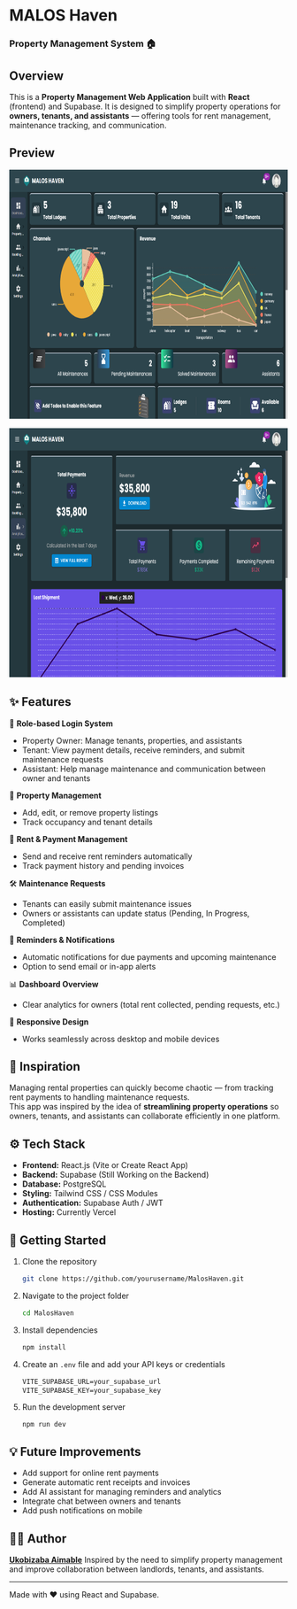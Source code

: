 # MALOS Haven

### Property Management System 🏠

## Overview

This is a **Property Management Web Application** built with **React** (frontend) and Supabase.
It is designed to simplify property operations for **owners, tenants, and assistants** — offering tools for rent management, maintenance tracking, and communication.

## Preview

<p>
    <img src="./public/dash1.png" width="700" height="450">
</p>
<p>
    <img src="./public/dash2.png" width="700" height="450">
</p>

## ✨ Features

👤 **Role-based Login System**

- Property Owner: Manage tenants, properties, and assistants
- Tenant: View payment details, receive reminders, and submit maintenance requests
- Assistant: Help manage maintenance and communication between owner and tenants

🏢 **Property Management**

- Add, edit, or remove property listings
- Track occupancy and tenant details

💸 **Rent & Payment Management**

- Send and receive rent reminders automatically
- Track payment history and pending invoices

🛠️ **Maintenance Requests**

- Tenants can easily submit maintenance issues
- Owners or assistants can update status (Pending, In Progress, Completed)

📅 **Reminders & Notifications**

- Automatic notifications for due payments and upcoming maintenance
- Option to send email or in-app alerts

📊 **Dashboard Overview**

- Clear analytics for owners (total rent collected, pending requests, etc.)

📱 **Responsive Design**

- Works seamlessly across desktop and mobile devices

## 🧠 Inspiration

Managing rental properties can quickly become chaotic — from tracking rent payments to handling maintenance requests.  
This app was inspired by the idea of **streamlining property operations** so owners, tenants, and assistants can collaborate efficiently in one platform.

## ⚙️ Tech Stack

- **Frontend:** React.js (Vite or Create React App)
- **Backend:** Supabase (Still Working on the Backend)
- **Database:** PostgreSQL
- **Styling:** Tailwind CSS / CSS Modules
- **Authentication:** Supabase Auth / JWT
- **Hosting:** Currently Vercel

## 🚀 Getting Started

1. Clone the repository

   ```bash
   git clone https://github.com/yourusername/MalosHaven.git
   ```

2. Navigate to the project folder

   ```bash
   cd MalosHaven
   ```

3. Install dependencies

   ```bash
   npm install
   ```

4. Create an `.env` file and add your API keys or credentials

   ```env
   VITE_SUPABASE_URL=your_supabase_url
   VITE_SUPABASE_KEY=your_supabase_key
   ```

5. Run the development server
   ```bash
   npm run dev
   ```

## 💡 Future Improvements

- Add support for online rent payments
- Generate automatic rent receipts and invoices
- Add AI assistant for managing reminders and analytics
- Integrate chat between owners and tenants
- Add push notifications on mobile

## 🧑‍💻 Author

[**Ukobizaba Aimable**](https://ukobizaba-aimable.vercel.app/)
Inspired by the need to simplify property management and improve collaboration between landlords, tenants, and assistants.

---

Made with ❤️ using React and Supabase.
